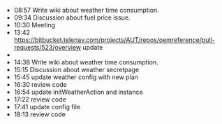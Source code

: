 - 08:57 Write wiki about weather time consumption.
- 09:34 Discussion about fuel price issue.
- 10:30 Meeting
- 13:42 https://bitbucket.telenav.com/projects/AUT/repos/oemreference/pull-requests/523/overview update
-
- 14:38 Write wiki about weather time consumption.
- 15:15 Discussion about weather secretpage
- 15:45 update weather config with new plan
- 16:30 review code
- 16:54 update initWeatherAction and instance
- 17:22 review code
- 17:41 update config file
- 18:13 review code